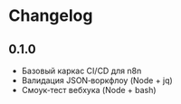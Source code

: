 # Changelog

## 0.1.0
- Базовый каркас CI/CD для n8n
- Валидация JSON‑воркфлоу (Node + jq)
- Смоук‑тест вебхука (Node + bash)

